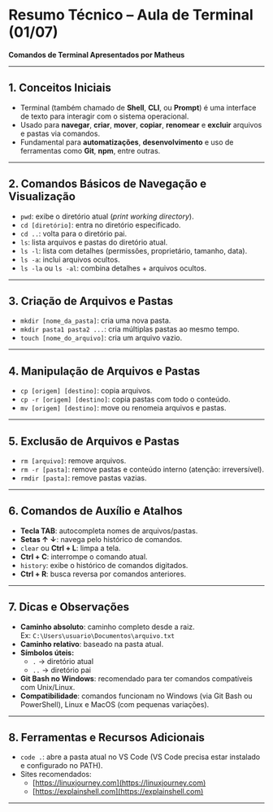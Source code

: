 # Resumo Técnico – Aula de Terminal (01/07)  
**Comandos de Terminal Apresentados por Matheus**

---

## 1. Conceitos Iniciais

- Terminal (também chamado de **Shell**, **CLI**, ou **Prompt**) é uma interface de texto para interagir com o sistema operacional.
- Usado para **navegar**, **criar**, **mover**, **copiar**, **renomear** e **excluir** arquivos e pastas via comandos.
- Fundamental para **automatizações**, **desenvolvimento** e uso de ferramentas como **Git**, **npm**, entre outras.

---

## 2. Comandos Básicos de Navegação e Visualização

- `pwd`: exibe o diretório atual (*print working directory*).
- `cd [diretório]`: entra no diretório especificado.
- `cd ..`: volta para o diretório pai.
- `ls`: lista arquivos e pastas do diretório atual.
- `ls -l`: lista com detalhes (permissões, proprietário, tamanho, data).
- `ls -a`: inclui arquivos ocultos.
- `ls -la` ou `ls -al`: combina detalhes + arquivos ocultos.

---

## 3. Criação de Arquivos e Pastas

- `mkdir [nome_da_pasta]`: cria uma nova pasta.
- `mkdir pasta1 pasta2 ...`: cria múltiplas pastas ao mesmo tempo.
- `touch [nome_do_arquivo]`: cria um arquivo vazio.

---

## 4. Manipulação de Arquivos e Pastas

- `cp [origem] [destino]`: copia arquivos.
- `cp -r [origem] [destino]`: copia pastas com todo o conteúdo.
- `mv [origem] [destino]`: move ou renomeia arquivos e pastas.

---

## 5. Exclusão de Arquivos e Pastas

- `rm [arquivo]`: remove arquivos.
- `rm -r [pasta]`: remove pastas e conteúdo interno (atenção: irreversível).
- `rmdir [pasta]`: remove pastas vazias.

---

## 6. Comandos de Auxílio e Atalhos

- **Tecla TAB**: autocompleta nomes de arquivos/pastas.
- **Setas ↑ ↓**: navega pelo histórico de comandos.
- `clear` ou **Ctrl + L**: limpa a tela.
- **Ctrl + C**: interrompe o comando atual.
- `history`: exibe o histórico de comandos digitados.
- **Ctrl + R**: busca reversa por comandos anteriores.

---

## 7. Dicas e Observações

- **Caminho absoluto**: caminho completo desde a raiz.  
  Ex: `C:\Users\usuario\Documentos\arquivo.txt`
- **Caminho relativo**: baseado na pasta atual.
- **Símbolos úteis:**
  - `.` → diretório atual
  - `..` → diretório pai
- **Git Bash no Windows**: recomendado para ter comandos compatíveis com Unix/Linux.
- **Compatibilidade**: comandos funcionam no Windows (via Git Bash ou PowerShell), Linux e MacOS (com pequenas variações).

---

## 8. Ferramentas e Recursos Adicionais

- `code .`: abre a pasta atual no VS Code (VS Code precisa estar instalado e configurado no PATH).
- Sites recomendados:
  - [https://linuxjourney.com](https://linuxjourney.com)
  - [https://explainshell.com](https://explainshell.com)

---
